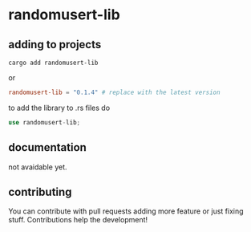 # randomusert-lib
## adding to projects
```shell
cargo add randomusert-lib 
```
or
```TOML
randomusert-lib = "0.1.4" # replace with the latest version
```

to add the library to .rs files do
```rust
use randomusert-lib;
```
## documentation
not avaidable yet.

## contributing
You can contribute with pull requests adding more feature or just fixing stuff. Contributions help the development!